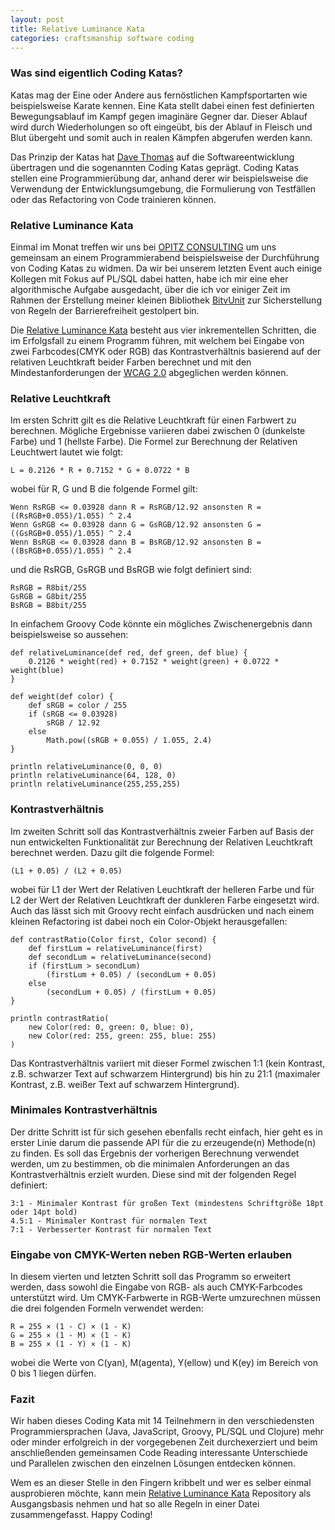 ```yaml
---
layout: post
title: Relative Luminance Kata
categories: craftsmanship software coding
---
```


### Was sind eigentlich Coding Katas?

Katas mag der Eine oder Andere aus fernöstlichen Kampfsportarten wie beispielsweise Karate kennen. Eine Kata stellt dabei einen fest definierten Bewegungsablauf im Kampf gegen imaginäre Gegner dar. Dieser Ablauf wird durch Wiederholungen so oft eingeübt, bis der Ablauf in Fleisch und Blut übergeht und somit auch in realen Kämpfen abgerufen werden kann.

Das Prinzip der Katas hat [Dave Thomas](http://codekata.pragprog.com/) auf die Softwareentwicklung übertragen und die sogenannten Coding Katas geprägt. Coding Katas stellen eine Programmierübung dar, anhand derer wir beispielsweise die  Verwendung der Entwicklungsumgebung, die Formulierung von Testfällen oder das Refactoring von Code trainieren können.

### Relative Luminance Kata

Einmal im Monat treffen wir uns bei [OPITZ CONSULTING](http://www.opitz-consulting.com/) um uns gemeinsam an einem Programmierabend beispielsweise der Durchführung von Coding Katas zu widmen. Da wir bei unserem letzten Event auch einige Kollegen mit Fokus auf PL/SQL dabei hatten, habe ich mir eine eher algorithmische Aufgabe ausgedacht, über die ich vor einiger Zeit im Rahmen der Erstellung meiner kleinen Bibliothek [BitvUnit](http://bitvunit.codescape.de/) zur Sicherstellung von Regeln der Barrierefreiheit gestolpert bin.

Die [Relative Luminance Kata][kata] besteht aus vier inkrementellen Schritten, die im Erfolgsfall zu einem Programm führen, mit welchem bei Eingabe von zwei Farbcodes(CMYK oder RGB) das Kontrastverhältnis basierend auf der relativen Leuchtkraft beider Farben berechnet und mit den Mindestanforderungen der [WCAG 2.0][wcag] abgeglichen werden können.

### Relative Leuchtkraft

Im ersten Schritt gilt es die Relative Leuchtkraft für einen Farbwert zu berechnen. Mögliche Ergebnisse variieren dabei zwischen 0 (dunkelste Farbe) und 1 (hellste Farbe). Die Formel zur Berechnung der Relativen Leuchtwert lautet wie folgt:

    L = 0.2126 * R + 0.7152 * G + 0.0722 * B

wobei für R, G und B die folgende Formel gilt:

    Wenn RsRGB <= 0.03928 dann R = RsRGB/12.92 ansonsten R = ((RsRGB+0.055)/1.055) ^ 2.4
    Wenn GsRGB <= 0.03928 dann G = GsRGB/12.92 ansonsten G = ((GsRGB+0.055)/1.055) ^ 2.4
    Wenn BsRGB <= 0.03928 dann B = BsRGB/12.92 ansonsten B = ((BsRGB+0.055)/1.055) ^ 2.4

und die RsRGB, GsRGB und BsRGB wie folgt definiert sind:

    RsRGB = R8bit/255
    GsRGB = G8bit/255
    BsRGB = B8bit/255

In einfachem Groovy Code könnte ein mögliches Zwischenergebnis dann beispielsweise so aussehen:

    def relativeLuminance(def red, def green, def blue) {
        0.2126 * weight(red) + 0.7152 * weight(green) + 0.0722 * weight(blue)
    }

    def weight(def color) {
        def sRGB = color / 255
        if (sRGB <= 0.03928)
            sRGB / 12.92
        else
            Math.pow((sRGB + 0.055) / 1.055, 2.4)
    }

    println relativeLuminance(0, 0, 0)
    println relativeLuminance(64, 128, 0)
    println relativeLuminance(255,255,255)

### Kontrastverhältnis 

Im zweiten Schritt soll das Kontrastverhältnis zweier Farben auf Basis der nun entwickelten Funktionalität zur Berechnung der Relativen Leuchtkraft berechnet werden. Dazu gilt die folgende Formel:

    (L1 + 0.05) / (L2 + 0.05)

wobei für L1 der Wert der Relativen Leuchtkraft der helleren Farbe und für L2 der Wert der Relativen Leuchtkraft der dunkleren Farbe eingesetzt wird. Auch das lässt sich mit Groovy recht einfach ausdrücken und nach einem kleinen Refactoring ist dabei noch ein Color-Objekt herausgefallen:

    def contrastRatio(Color first, Color second) {
        def firstLum = relativeLuminance(first)
        def secondLum = relativeLuminance(second)
        if (firstLum > secondLum)
            (firstLum + 0.05) / (secondLum + 0.05)
        else
            (secondLum + 0.05) / (firstLum + 0.05)
    }

    println contrastRatio(
        new Color(red: 0, green: 0, blue: 0),
        new Color(red: 255, green: 255, blue: 255)
    )

Das Kontrastverhältnis variiert mit dieser Formel zwischen 1:1 (kein Kontrast, z.B. schwarzer Text auf schwarzem Hintergrund) bis hin zu 21:1 (maximaler Kontrast, z.B. weißer Text auf schwarzem Hintergrund).

### Minimales Kontrastverhältnis

Der dritte Schritt ist für sich gesehen ebenfalls recht einfach, hier geht es in erster Linie darum die passende API für die zu erzeugende(n) Methode(n) zu finden. Es soll das Ergebnis der vorherigen Berechnung verwendet werden, um zu bestimmen, ob die minimalen Anforderungen an das Kontrastverhältnis erzielt wurden. Diese sind mit der folgenden Regel definiert:

    3:1 - Minimaler Kontrast für großen Text (mindestens Schriftgröße 18pt oder 14pt bold)
    4.5:1 - Minimaler Kontrast für normalen Text
    7:1 - Verbesserter Kontrast für normalen Text

### Eingabe von CMYK-Werten neben RGB-Werten erlauben

In diesem vierten und letzten Schritt soll das Programm so erweitert werden, dass sowohl die Eingabe von RGB- als auch CMYK-Farbcodes unterstützt wird. Um CMYK-Farbwerte in RGB-Werte umzurechnen müssen die drei folgenden Formeln verwendet werden:

    R = 255 × (1 - C) × (1 - K)
    G = 255 × (1 - M) × (1 - K)
    B = 255 × (1 - Y) × (1 - K)

wobei die Werte von C(yan), M(agenta), Y(ellow) und K(ey) im Bereich von 0 bis 1 liegen dürfen.

### Fazit

Wir haben dieses Coding Kata mit 14 Teilnehmern in den verschiedensten Programmiersprachen (Java, JavaScript, Groovy, PL/SQL und Clojure) mehr oder minder erfolgreich in der vorgegebenen Zeit durchexerziert und beim anschließenden gemeinsamen Code Reading interessante Unterschiede und Parallelen zwischen den einzelnen Lösungen entdecken können.

Wem es an dieser Stelle in den Fingern kribbelt und wer es selber einmal ausprobieren möchte, kann mein [Relative Luminance Kata][kata] Repository als Ausgangsbasis nehmen und hat so alle Regeln in einer Datei zusammengefasst. Happy Coding!

  [kata]:https://github.com/codescape/relative-luminance-kata/
  [wcag]:http://www.w3.org/TR/2008/REC-WCAG20-20081211/

